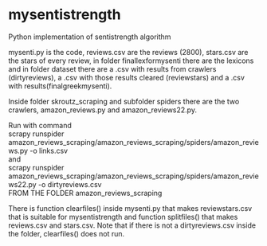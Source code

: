 # mysentistrength
Python implementation of sentistrength algorithm


mysenti.py is the code, reviews.csv are the reviews (2800), stars.csv are the stars of every review, in folder finallexformysenti there are the lexicons and in folder dataset there are a .csv with results from crawlers (dirtyreviews), a .csv with those results cleared (reviewstars) and a .csv with results(finalgreekmysenti).


Inside folder skroutz_scraping and subfolder spiders there are the two crawlers, amazon_reviews.py and amazon_reviews22.py.

Run with command 
</br>
scrapy runspider amazon_reviews_scraping/amazon_reviews_scraping/spiders/amazon_reviews.py -o links.csv</br>
and</br>
scrapy runspider amazon_reviews_scraping/amazon_reviews_scraping/spiders/amazon_reviews22.py -o dirtyreviews.csv</br>
FROM THE FOLDER amazon_reviews_scraping

There is function clearfiles() inside mysenti.py that makes reviewstars.csv that is suitable for mysentistrength and function splitfiles() that makes reviews.csv and stars.csv. Note that if there is not a dirtyreviews.csv inside the folder, clearfiles() does not run.

